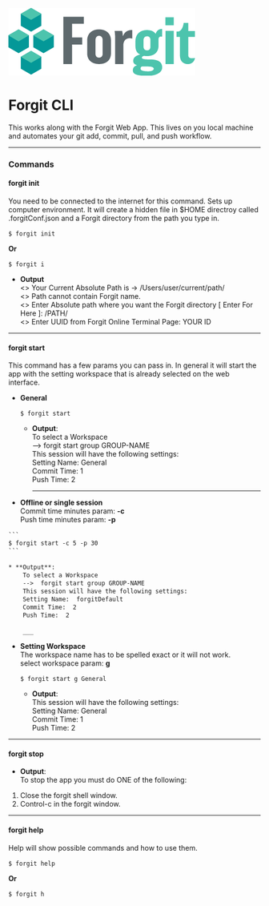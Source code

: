 ![forgit logo](/forgit_md_logo.png)

# Forgit CLI
This works along with the Forgit Web App. This lives on you local machine and automates your git add, commit, pull, and push workflow.
***

### Commands

#### forgit init
You need to be connected to the internet for this command. Sets up computer environment. It will create a hidden file in $HOME directroy called .forgitConf.json and a Forgit directory from the path you type in.

```
$ forgit init
```
**Or**
```
$ forgit i
```  
* **Output**  
    <> Your Current Absolute Path is -> /Users/user/current/path/  
    <>  Path cannot contain Forgit name.  
    <> Enter Absolute path where you want the Forgit directory [ Enter For Here ]: /PATH/  
    <> Enter UUID from Forgit Online Terminal Page: YOUR ID

___

#### forgit start
This command has a few params you can pass in. In general it will start the app with the setting workspace that is already selected on the web interface.  
  * **General**  

    ```
    $ forgit start
    ```  

    * **Output**:  
        To select a Workspace  
        -->  forgit start group GROUP-NAME  
        This session will have the following settings:  
        Setting Name:  General  
        Commit Time:  1  
        Push Time:  2  

        ___

  *  **Offline or single session**  
    Commit time minutes param: **-c**  
    Push time minutes param: **-p**

    ```
    $ forgit start -c 5 -p 30
    ```

    * **Output**:  
        To select a Workspace  
        -->  forgit start group GROUP-NAME  
        This session will have the following settings:  
        Setting Name:  forgitDefault  
        Commit Time:  2  
        Push Time:  2

        ___

  * **Setting Workspace**  
    The workspace name has to be spelled exact or it will not work.  
    select workspace param: **g**  

    ```
    $ forgit start g General
    ```

    * **Output**:  
        This session will have the following settings:  
        Setting Name:  General  
        Commit Time:  1  
        Push Time:  2

___

#### forgit stop  

 * **Output**:   
  To stop the app you must do ONE of the following:  
  1. Close the forgit shell window.  
  2. Control-c in the forgit window.

___

#### forgit help
Help will show possible commands and how to use them.  

```
$ forgit help
```

**Or**

```
$ forgit h
```
